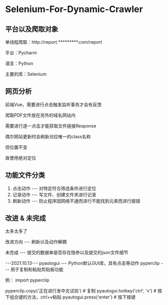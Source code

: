# Selenium-For-Dynamic-Crawler

## 平台以及爬取对象

单线程爬取：http://report.*********.com/report

平台：Pycharm

语言：Python

主要的库：Selenium

## 网页分析

前端Vue，需要进行点击触发监听事务才会有反馈

爬取PDF文件放在另外的域名网站内

需要进行逐一点击才能获取文件链接Response

偶尔网站更新时会刷新对应唯一的class名称

但位置不变

故使用绝对定位

## 功能文件分类

1. 点击动作 ---  对特定符合筛选条件进行定位
2. 记录动作 ---  写文件、创建文件夹进行记录
3. 刷新动作 ---  防止程序因网络不通而进行不能找到元素而进行报错

## 改进 & 未完成

太多太多了

改进方向 --- 刷新以及动作解耦

未完成 --- 提交的数据单是否存在隐参以及提交的json文件细节

---2021.10.13---
pyautogui --- Python默认GUI库，具有点击等动作
pyperclip --- 用于复制和粘贴剪贴板功能

例：
import pyperclip

pyperclip.copy('正在进行发中文试验') # 复制
pyautogui.hotkey('ctrl', 'v') # 按下组合键的方法，ctrl+v粘贴
pyautogui.press('enter') # 按下按键
